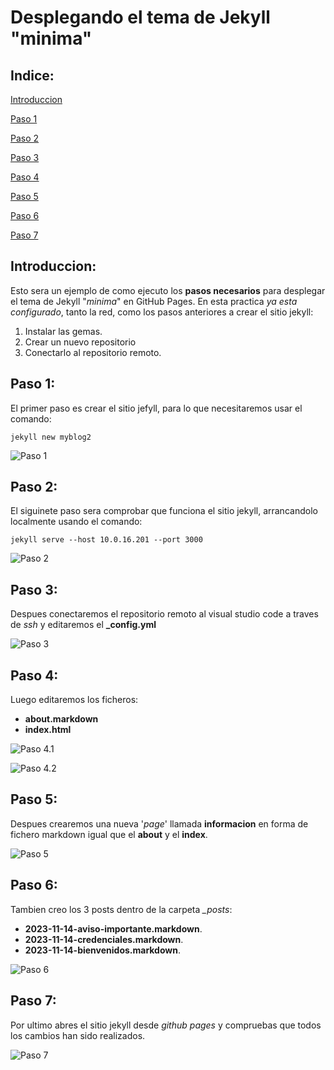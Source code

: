 # Desplegando el tema de Jekyll "minima"

## Indice:

[Introduccion](#introduccion)

[Paso 1](#paso-1)

[Paso 2](#paso-2)

[Paso 3](#paso-3)

[Paso 4](#paso-4)

[Paso 5](#paso-5)

[Paso 6](#paso-6)

[Paso 7](#paso-7)

## Introduccion:

  Esto sera un ejemplo de como ejecuto los **pasos necesarios** para desplegar el tema de Jekyll "*minima*" en GitHub Pages. En esta practica *ya esta configurado*, tanto la red, como los pasos anteriores a crear el sitio 
  jekyll:

1. Instalar las gemas.
1. Crear un nuevo repositorio
1. Conectarlo al repositorio remoto.

## Paso 1:

  El primer paso es crear el sitio jefyll, para lo que necesitaremos usar el comando:  
    
```
jekyll new myblog2
```

![Paso 1](/imagenes/jekyll3.png)

## Paso 2:

  El siguinete paso sera comprobar que funciona el sitio jekyll, arrancandolo localmente usando el comando:
  
```
jekyll serve --host 10.0.16.201 --port 3000
```

![Paso 2](/imagenes/jekyll13.png)

## Paso 3:

  Despues conectaremos el repositorio remoto al visual studio code a traves de *ssh* y editaremos el **_config.yml** 

![Paso 3](/imagenes/jekyll12.png)

## Paso 4:

  Luego editaremos los ficheros:
+ **about.markdown**
+ **index.html**

![Paso 4.1](/imagenes/jekyll7.png)

![Paso 4.2](/imagenes/jekyll8.png)

## Paso 5:

  Despues crearemos una nueva '*page*' llamada **informacion** en forma de fichero markdown igual que el **about** y el **index**.

![Paso 5](/imagenes/jekyll9.png)

## Paso 6:

  Tambien creo los 3 posts dentro de la carpeta *_posts*:
+ **2023-11-14-aviso-importante.markdown**.
+ **2023-11-14-credenciales.markdown**.
+ **2023-11-14-bienvenidos.markdown**.

![Paso 6](/imagenes/jekyll10.png)

## Paso 7:

  Por ultimo abres el sitio jekyll desde *github pages* y compruebas que todos los cambios han sido realizados.

![Paso 7](/imagenes/jekyll11.png)

